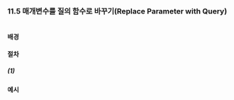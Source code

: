 ### 11.5 매개변수를 질의 함수로 바꾸기(Replace Parameter with Query)
``` diff

```

#### 배경

#### 절차
##### (1)

#### 예시

